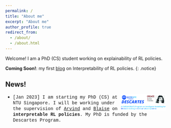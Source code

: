 ```yaml
---
permalink: /
title: "About me"
excerpt: "About me"
author_profile: true
redirect_from: 
  - /about/
  - /about.html
---
```


Welcome! I am a PhD (CS) student working on explainability of RL policies.


**Coming Soon!**: my first [blog](/posts/2023/05/blog-post-irl/) on Interpretability of RL policies.
{: .notice}


## News!

* <img src="/files/descartes_logo.jpg"  width="30%" alt="descartes logo" align="right"><span style="font-family: Courier New; font-size:1em;">\[Jan 2023\] I am starting my PhD (CS) at NTU Singapore. I will be working under the supervision of [Arvind](https://personal.ntu.edu.sg/arvinde/) and [Blaise](https://perso.crans.org/genest/) on **interpretable RL policies**. My PhD is funded by the Descartes Program.</span>





